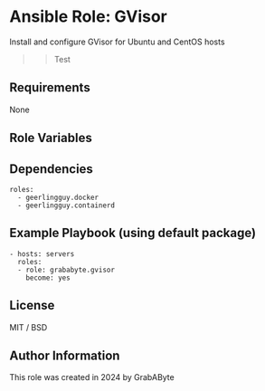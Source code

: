 # Ansible Role: GVisor
Install and configure GVisor for Ubuntu and CentOS hosts

>> Test

## Requirements
None

## Role Variables

## Dependencies
```
roles:
  - geerlingguy.docker
  - geerlingguy.containerd
```

## Example Playbook (using default package)
```
- hosts: servers
  roles:
  - role: grababyte.gvisor
    become: yes
```

## License
MIT / BSD

## Author Information
This role was created in 2024 by GrabAByte
